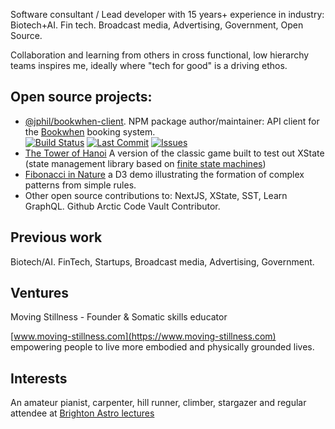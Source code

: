Software consultant / Lead developer with 15 years+ experience in industry: Biotech+AI. Fin tech. Broadcast media, Advertising, Government, Open Source. 

Collaboration and learning from others in cross functional, low hierarchy teams inspires me, ideally where "tech for good" is a driving ethos. 

## Open source projects:

- [@jphil/bookwhen-client](https://www.npmjs.com/package/@jphil/bookwhen-client). NPM package author/maintainer: API client for the [Bookwhen](https://www.bookwhen.com) booking system.<br>[![Build Status](https://img.shields.io/github/actions/workflow/status/justinphilpott/bookwhen-client/publish.yml?branch=main)](https://github.com/justinphilpott/bookwhen-client/actions)
[![Last Commit](https://img.shields.io/github/last-commit/justinphilpott/bookwhen-client)](https://github.com/justinphilpott/bookwhen-client/commits/main)
[![Issues](https://img.shields.io/github/issues/justinphilpott/bookwhen-client)](https://github.com/justinphilpott/bookwhen-client/issues)
- [The Tower of Hanoi](https://towerofhanoi.app/) A version of the classic game built to test out XState (state management library based on [finite state machines](https://stately.ai/docs/state-machines-and-statecharts)) 
- [Fibonacci in Nature](https://observablehq.com/@justinphilpott/d3-js-spiral-growth-explorer-fibonacci-in-nature) a D3 demo illustrating the formation of complex patterns from simple rules.
- Other open source contributions to: NextJS, XState, SST, Learn GraphQL. Github Arctic Code Vault Contributor.

## Previous work

Biotech/AI. FinTech, Startups, Broadcast media, Advertising, Government.

## Ventures

Moving Stillness - Founder & Somatic skills educator

[www.moving-stillness.com](https://www.moving-stillness.com) empowering people to live more embodied and physically grounded lives. 

## Interests

An amateur pianist, carpenter, hill runner, climber, stargazer and regular attendee at [Brighton Astro lectures](https://brightonastro.com/)
